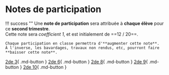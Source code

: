 # Notes de participation

!!! success ""
    Une **note de participation** sera attribuée à **chaque élève** pour ce **second trimestre**.  
    Cette note sera *coefficient 1*, et est initialement de ==12 / 20==.

    Chaque participation en classe permettra d'**augmenter cette note**.  
    À l'inverse, les bavardages, travaux non rendus, etc, pourront faire **baisser cette note**.

[2de 3](2de3.md){ .md-button } [2de 6](2de6.md){ .md-button } [2de 8](2de8.md){ .md-button } [2de 9](2de9.md){ .md-button } [2de 10](2de10.md){ .md-button }